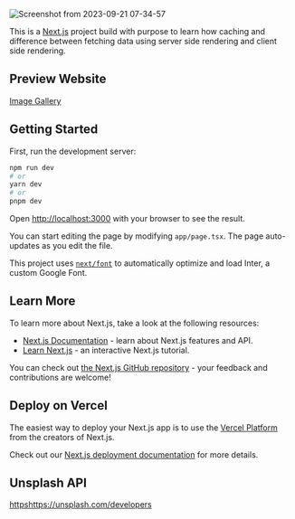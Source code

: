 ![Screenshot from 2023-09-21 07-34-57](https://github.com/alianhakim9/image-gallery-nextjs/assets/51102459/7fd9a89e-c280-4246-9789-0cd9273873c5)

This is a [Next.js](https://nextjs.org/) project build with purpose to learn how caching and difference between fetching data using server side rendering and client side rendering.

## Preview Website
[Image Gallery]('https://image-gallery-alianhakim9.vercel.app/topics/skateboard')

## Getting Started

First, run the development server:

```bash
npm run dev
# or
yarn dev
# or
pnpm dev
```

Open [http://localhost:3000](http://localhost:3000) with your browser to see the result.

You can start editing the page by modifying `app/page.tsx`. The page auto-updates as you edit the file.

This project uses [`next/font`](https://nextjs.org/docs/basic-features/font-optimization) to automatically optimize and load Inter, a custom Google Font.

## Learn More

To learn more about Next.js, take a look at the following resources:

- [Next.js Documentation](https://nextjs.org/docs) - learn about Next.js features and API.
- [Learn Next.js](https://nextjs.org/learn) - an interactive Next.js tutorial.

You can check out [the Next.js GitHub repository](https://github.com/vercel/next.js/) - your feedback and contributions are welcome!

## Deploy on Vercel

The easiest way to deploy your Next.js app is to use the [Vercel Platform](https://vercel.com/new?utm_medium=default-template&filter=next.js&utm_source=create-next-app&utm_campaign=create-next-app-readme) from the creators of Next.js.

Check out our [Next.js deployment documentation](https://nextjs.org/docs/deployment) for more details.


## Unsplash API
[httpshttps://unsplash.com/developers](https://unsplash.com/developers)
